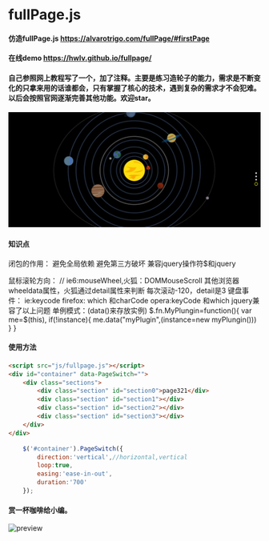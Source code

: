 
# fullPage.js
#### 仿造fullPage.js https://alvarotrigo.com/fullPage/#firstPage
#### 在线demo https://hwlv.github.io/fullpage/
#### 自己参照网上教程写了一个，加了注释。主要是练习造轮子的能力，需求是不断变化的只拿来用的话谁都会，只有掌握了核心的技术，遇到复杂的需求才不会犯难。以后会按照官网逐渐完善其他功能。欢迎star。
![preview](https://github.com/hwlv/myplugin/blob/master/fullpage/image/demo.png)


#### 知识点
闭包的作用：
    避免全局依赖
    避免第三方破坏
    兼容jquery操作符$和jquery

鼠标滚轮方向：
    // ie6:mouseWheel,火狐：DOMMouseScroll
    其他浏览器wheeldata属性，火狐通过detail属性来判断
    每次滚动-120，detail是3
键盘事件：
    ie:keycode
    firefox: which 和charCode
    opera:keyCode  和which
    jquery兼容了以上问题
单例模式：(data()来存放实例)
 $.fn.MyPlungin=function(){
 var me=$(this),
 if(!instance){
  me.data("myPlugin",(instance=new myPlungin()))
  }
 }
#### 使用方法

```html
<script src="js/fullpage.js"></script>
<div id="container" data-PageSwitch="">
    <div class="sections">
        <div class="section" id="section0">page321</div>
        <div class="section" id="section1"></div>
        <div class="section" id="section2"></div>
        <div class="section" id="section3"></div>
    </div>
</div>
````

```javascript
    $('#container').PageSwitch({
        direction:'vertical',//horizontal,vertical
        loop:true,
        easing:'ease-in-out',
        duration:'700'
    });
````
#### 赏一杯咖啡给小编。
![preview](https://github.com/hwlv/myplugin/blob/master/fullpage/image/code.png)
